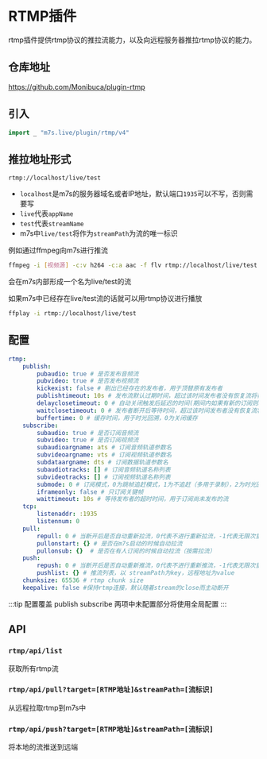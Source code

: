 # RTMP插件
rtmp插件提供rtmp协议的推拉流能力，以及向远程服务器推拉rtmp协议的能力。

## 仓库地址

https://github.com/Monibuca/plugin-rtmp

## 引入
```go
import _ "m7s.live/plugin/rtmp/v4"
```

## 推拉地址形式
```
rtmp://localhost/live/test
```
- `localhost`是m7s的服务器域名或者IP地址，默认端口`1935`可以不写，否则需要写
- `live`代表`appName`
- `test`代表`streamName`
- m7s中`live/test`将作为`streamPath`为流的唯一标识


例如通过ffmpeg向m7s进行推流

```bash
ffmpeg -i [视频源] -c:v h264 -c:a aac -f flv rtmp://localhost/live/test
```

会在m7s内部形成一个名为live/test的流


如果m7s中已经存在live/test流的话就可以用rtmp协议进行播放
```bash
ffplay -i rtmp://localhost/live/test
```


## 配置

```yaml
rtmp:
    publish:
        pubaudio: true # 是否发布音频流
        pubvideo: true # 是否发布视频流
        kickexist: false # 剔出已经存在的发布者，用于顶替原有发布者
        publishtimeout: 10s # 发布流默认过期时间，超过该时间发布者没有恢复流将被删除
        delayclosetimeout: 0 # 自动关闭触发后延迟的时间(期间内如果有新的订阅则取消触发关闭)，0为关闭该功能，保持连接。
        waitclosetimeout: 0 # 发布者断开后等待时间，超过该时间发布者没有恢复流将被删除，0为关闭该功能，由订阅者决定是否删除
        buffertime: 0 # 缓存时间，用于时光回溯，0为关闭缓存
    subscribe:
        subaudio: true # 是否订阅音频流
        subvideo: true # 是否订阅视频流
        subaudioargname: ats # 订阅音频轨道参数名
        subvideoargname: vts # 订阅视频轨道参数名
        subdataargname: dts # 订阅数据轨道参数名
        subaudiotracks: [] # 订阅音频轨道名称列表
        subvideotracks: [] # 订阅视频轨道名称列表
        submode: 0 # 订阅模式，0为跳帧追赶模式，1为不追赶（多用于录制），2为时光回溯模式
        iframeonly: false # 只订阅关键帧
        waittimeout: 10s # 等待发布者的超时时间，用于订阅尚未发布的流
    tcp:
        listenaddr: :1935
        listennum: 0
    pull:
        repull: 0 # 当断开后是否自动重新拉流，0代表不进行重新拉流，-1代表无限次重新拉流
        pullonstart: {} # 是否在m7s启动的时候自动拉流
        pullonsub: {}  # 是否在有人订阅的时候自动拉流（按需拉流）
    push:
        repush: 0 # 当断开后是否自动重新推流，0代表不进行重新推流，-1代表无限次重新推流
        pushlist: {} # 推流列表，以 streamPath为key，远程地址为value
    chunksize: 65536 # rtmp chunk size
    keepalive: false #保持rtmp连接，默认随着stream的close而主动断开
```
:::tip 配置覆盖
publish
subscribe
两项中未配置部分将使用全局配置
:::

## API
### `rtmp/api/list`
获取所有rtmp流

### `rtmp/api/pull?target=[RTMP地址]&streamPath=[流标识]`
从远程拉取rtmp到m7s中

### `rtmp/api/push?target=[RTMP地址]&streamPath=[流标识]`
将本地的流推送到远端